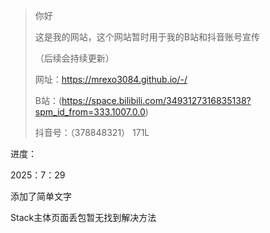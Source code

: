 > 你好
>
> 这是我的网站，这个网站暂时用于我的B站和抖音账号宣传
>
> （后续会持续更新）
>
> 网址：https://mrexo3084.github.io/-/
>
> B站：(https://space.bilibili.com/3493127316835138?spm_id_from=333.1007.0.0)
>
> 抖音号：（378848321）         171L





进度：

2025：7：29

添加了简单文字

Stack主体页面丢包暂无找到解决方法
